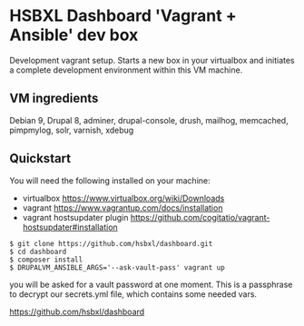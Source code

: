 # HSBXL Dashboard 'Vagrant + Ansible' dev box


Development vagrant setup. 
Starts a new box in your virtualbox and initiates a complete development environment within this VM machine.

## VM ingredients
Debian 9, Drupal 8, adminer, drupal-console, drush, mailhog, memcached, pimpmylog, solr, varnish, xdebug




## Quickstart

You will need the following installed on your machine:
- virtualbox https://www.virtualbox.org/wiki/Downloads
- vagrant https://www.vagrantup.com/docs/installation
- vagrant hostsupdater plugin https://github.com/cogitatio/vagrant-hostsupdater#installation

```
$ git clone https://github.com/hsbxl/dashboard.git
$ cd dashboard
$ composer install
$ DRUPALVM_ANSIBLE_ARGS='--ask-vault-pass' vagrant up
```

you will be asked for a vault password at one moment. 
This is a passphrase to decrypt our secrets.yml file, which contains some needed vars.


https://github.com/hsbxl/dashboard